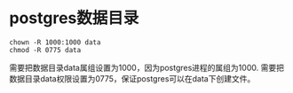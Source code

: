 # postgres数据目录

```shell
chown -R 1000:1000 data
chmod -R 0775 data
```

需要把数据目录data属组设置为1000，因为postgres进程的属组为1000.
需要把数据目录data权限设置为0775，保证postgres可以在data下创建文件。

